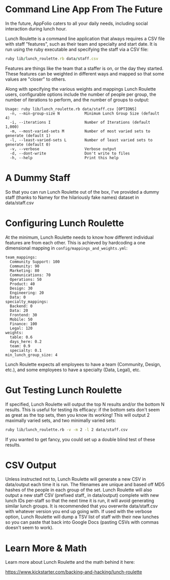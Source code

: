 Command Line App From The Future
================================

In the future, AppFolio caters to all your daily needs, including social interaction during lunch hour.

Lunch Roulette is a command line application that always requires a CSV file with staff "features", such as their team and specialty and start date. It is run using the ruby executable and specifying the staff via a CSV file:

```ruby
ruby lib/lunch_roulette.rb data/staff.csv
```

Features are things like the team that a staffer is on, or the day they started. These features can be weighted in different ways and mapped so that some values are "closer" to others.

Along with specifying the various weights and mappings Lunch Roulette users, configurable options include the number of people per group, the number of iterations to perform, and the number of groups to output:

```
Usage: ruby lib/lunch_roulette.rb data/staff.csv [OPTIONS]
  -n, --min-group-size N           Minimum Lunch Group Size (default 4)
  -i, --iterations I               Number of Iterations (default 1,000)
  -m, --most-varied-sets M         Number of most varied sets to generate (default 1)
  -l, --least-varied-sets L        Number of least varied sets to generate (default 0)
  -v, --verbose                    Verbose output
  -d, --dont-write                 Don't write to files
  -h, --help                       Print this help
```

A Dummy Staff
==============

So that you can run Lunch Roulette out of the box, I've provided a dummy staff (thanks to Namey for the hilariously fake names) dataset in data/staff.csv


Configuring Lunch Roulette
==========================

At the minimum, Lunch Roulette needs to know how different individual features are from each other. This is achieved by hardcoding a one dimensional mapping in `config/mappings_and_weights.yml`:

```
team_mappings:
  Community Support: 100
  Community: 90
  Marketing: 80
  Communications: 70
  Operations: 50
  Product: 40
  Design: 30
  Engineering: 20
  Data: 0
specialty_mappings:
  Backend: 0
  Data: 20
  Frontend: 30
  Mobile: 50
  Finance: 100
  Legal: 120
weights:
  table: 0.6
  days_here: 0.2
  team: 0.9
  specialty: 0.1
min_lunch_group_size: 4
```

Lunch Roulette expects all employees to have a team (Community, Design, etc.), and some employees to have a specialty (Data, Legal), etc.

Gut Testing Lunch Roulette
==========================

If specified, Lunch Roulette will output the top N results and/or the bottom N results. This is useful for testing its efficacy: if the bottom sets don't seem as great as the top sets, then you know its working! This will output 2 maximally varied sets, and two minimally varied sets:

```sh
ruby lib/lunch_roulette.rb -v -m 2 -l 2 data/staff.csv
```

If you wanted to get fancy, you could set up a double blind test of these results.

CSV Output
==========

Unless instructed not to, Lunch Roulette will generate a new CSV in data/output each time it is run. The filenames are unique and based off MD5 hashes of the people in each group of the set. Lunch Roulette will also output a new staff CSV (prefixed staff_ in data/output) complete with new lunch IDs per-staff so that the next time it is run, it will avoid generating similar lunch groups. It is recommended that you overwrite data/staff.csv with whatever version you end up going with. If used with the verbose option, Lunch Roulette will dump a TSV list of staff with their new lunches so you can paste that back into Google Docs (pasting CSVs with commas doesn't seem to work).

Learn More & Math
=================
Learn more about Lunch Roulette and the math behind it here:

https://www.kickstarter.com/backing-and-hacking/lunch-roulette

